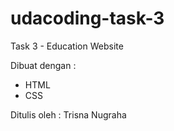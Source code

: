 # udacoding-task-3
Task 3 - Education Website

Dibuat dengan :

- HTML
- CSS

Ditulis oleh : Trisna Nugraha
